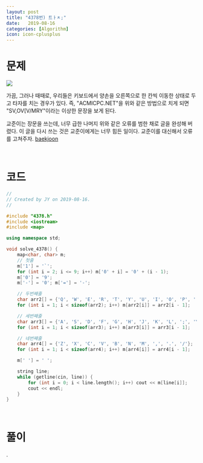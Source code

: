 ```yaml
---
layout: post
title: "4378번) 트ㅏㅊ;"
date:   2019-08-16
categories: [Algorithm]
icon: icon-cplusplus
---
```


# 문제
![](https://www.acmicpc.net/upload/images2/qwerty.jpg)

가끔, 그러나 때때로, 우리들은 키보드에서 양손을 오른쪽으로 한 칸씩 이동한 상태로 두고 타자를 치는 경우가 있다. 즉, "ACMICPC.NET"을 위와 같은 방법으로 치게 되면 "SV,OV[V/MRY"이라는 이상한 문장을 보게 된다.

교준이는 장문을 쓰는데, 너무 급한 나머지 위와 같은 오류를 범한 채로 글을 완성해 버렸다. 이 글을 다시 쓰는 것은 교준이에게는 너무 힘든 일이다. 교준이를 대신해서 오류를 고쳐주자. [baekjoon](https://www.acmicpc.net/problem/4378)

<br>

# 코드
```c++
//
// Created by JY on 2019-08-16.
//

#include "4378.h"
#include <iostream>
#include <map>

using namespace std;

void solve_4378() {
    map<char, char> m;
    // 첫줄
    m['1'] = '`';
    for (int i = 2; i <= 9; i++) m['0' + i] = '0' + (i - 1);
    m['0'] = '9';
    m['-'] = '0'; m['='] = '-';

    // 두번째줄
    char arr2[] = {'Q', 'W', 'E', 'R', 'T', 'Y', 'U', 'I', 'O', 'P', '[', ']', '\\'};
    for (int i = 1; i < sizeof(arr2); i++) m[arr2[i]] = arr2[i - 1];

    // 세번째줄
    char arr3[] = {'A', 'S', 'D', 'F', 'G', 'H', 'J', 'K', 'L', ';', '\''};
    for (int i = 1; i < sizeof(arr3); i++) m[arr3[i]] = arr3[i - 1];

    // 네번째줄
    char arr4[] = {'Z', 'X', 'C', 'V', 'B', 'N', 'M', ',', '.', '/'};
    for (int i = 1; i < sizeof(arr4); i++) m[arr4[i]] = arr4[i - 1];

    m[' '] = ' ';

    string line;
    while (getline(cin, line)) {
        for (int i = 0; i < line.length(); i++) cout << m[line[i]];
        cout << endl;
    }
}
```

<br>

# 풀이
.
